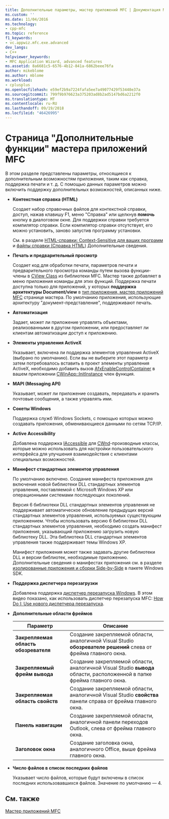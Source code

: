 ```yaml
---
title: Дополнительные параметры, мастер приложений MFC | Документация Майкрософт
ms.custom: ''
ms.date: 11/04/2016
ms.technology:
- cpp-mfc
ms.topic: reference
f1_keywords:
- vc.appwiz.mfc.exe.advanced
dev_langs:
- C++
helpviewer_keywords:
- MFC Application Wizard, advanced features
ms.assetid: 8a6681c5-6576-4b12-841a-6862beee76fa
author: mikeblome
ms.author: mblome
ms.workload:
- cplusplus
ms.openlocfilehash: e59ef2b9a7224fafa5ee7a49077429f53448e37a
ms.sourcegitcommit: 799f9b976623a375203ad8b2ad5147bd6a2212f0
ms.translationtype: MT
ms.contentlocale: ru-RU
ms.lasthandoff: 09/19/2018
ms.locfileid: "46426995"
---
```

# <a name="advanced-features-mfc-application-wizard"></a>Страница "Дополнительные функции" мастера приложений MFC

В этом разделе представлены параметры, относящиеся к дополнительным возможностям приложения, таким как справка, поддержка печати и т. д. С помощью данных параметров можно включить поддержку дополнительных возможностей, описанных ниже.

- **Контекстная справка (HTML)**

   Создает набор справочных файлов для контекстной справки, доступ, нажав клавишу F1, меню "Справка" или щелкнув **помочь** кнопку в диалоговом окне. Для поддержки справки требуется компилятор справки. Если компилятор справки отсутствует, его можно установить, заново запустив программу установки.

   См. в разделе [HTML-справки: Context-Sensitive для ваших программ](../../mfc/html-help-context-sensitive-help-for-your-programs.md) и [файлы справки (Справка HTML)](../../ide/help-files-html-help.md) Дополнительные сведения.

- **Печать и предварительный просмотр**

   Создает код для обработки печати, параметров печати и предварительного просмотра команды путем вызова функции-члены в [CView Class](../../mfc/reference/cview-class.md) из библиотеки MFC. Мастер также добавляет в меню приложения команды для этих функций. Поддержка печати доступна только для приложений, у которых **поддержка архитектуры Document/view** в [тип приложения, мастер приложений MFC](../../mfc/reference/application-type-mfc-application-wizard.md) странице мастера. По умолчанию приложения, использующие архитектуру "документ-представление", поддерживают печать.

- **Автоматизация**

   Задает, может ли приложение управлять объектами, реализованными в другом приложении, или предоставляет ли клиентам автоматизации доступ к приложению.

- **Элементы управления ActiveX**

   Указывает, включена ли поддержка элементов управления ActiveX (выбрано по умолчанию). Если вы не выберите этот параметр и затем потребовалось вставить в проект элементы управления ActiveX, необходимо добавить вызов [AfxEnableControlContainer](ole-initialization.md#afxenablecontrolcontainer) в вашем приложении [CWinApp::InitInstance](../../mfc/reference/cwinapp-class.md#initinstance) член функция.

- **MAPI (Messaging API)**

   Указывает, может ли приложение создавать, передавать и хранить почтовые сообщения, а также управлять ими.

- **Сокеты Windows**

   Поддержка служб Windows Sockets, с помощью которых можно создавать приложения, обменивающиеся данными по сетям TCP/IP.

- **Active Accessibility**

   Добавлена поддержка [IAccessible](/windows/desktop/api/oleacc/nn-oleacc-iaccessible) для [CWnd](../../mfc/reference/cwnd-class.md)-производные классы, которые можно использовать для настройки пользовательского интерфейса для улучшения взаимодействия с клиентами специальных возможностей.

- **Манифест стандартных элементов управления**

   По умолчанию включено. Создание манифеста приложения для включения новой библиотеки DLL стандартных элементов управления, поставляемой с Microsoft Windows XP или операционными системами последующих поколений.

   Версия 6 библиотеки DLL стандартных элементов управления не поддерживает автоматическое обновление предыдущих версий стандартных элементов управления, используемых существующим приложением. Чтобы использовать версию 6 библиотеки DLL стандартных элементов управления, необходимо создать манифест приложения, указывающий приложению загрузить новую библиотеку DLL. Эта библиотека DLL стандартных элементов управления также поддерживает темы Windows XP.

   Манифест приложения может также задавать другие библиотеки DLL и версии библиотек, необходимые приложению. Дополнительные сведения о манифестах приложения см. в разделе [изолированные приложения и сборки Side-by-Side](/windows/desktop/SbsCs/isolated-applications-and-side-by-side-assemblies-portal) в пакете Windows SDK.

- **Поддержка диспетчера перезагрузки**

   Добавлена поддержка [диспетчер перезапуска Windows](/windows/desktop/RstMgr/using-restart-manager). В этом видео показано, как использовать диспетчер перезапуска MFC: [How Do I: Use нового диспетчера перезапуска](https://msdn.microsoft.com/vstudio/ee886407).

- **Дополнительные области фреймов**

   |Параметр|Описание|
   |------------|-----------------|
   |**Закрепляемая область обозревателя**|Создание закрепляемой области, аналогичной Visual Studio **обозревателе решений** слева от фрейма главного окна.|
   |**Закрепляемый фрейм вывода**|Создание закрепляемой области, аналогичной Visual Studio **вывода** области, расположенной в папке фрейма главного окна.|
   |**Закрепляемая область свойств**|Создание закрепляемой области, аналогичной Visual Studio **свойства** панели справа от фрейма главного окна.|
   |**Панель навигации**|Создание закрепляемой области, аналогичной панели переходов Outlook, слева от фрейма главного окна.|
   |**Заголовок окна**|Создание заголовка окна, аналогичного Office, выше фрейма главного окна.|

- **Число файлов в список последних файлов**

   Указывает число файлов, которые будут включены в список последних использовавшихся файлов. Значение по умолчанию — 4.

## <a name="see-also"></a>См. также

[Мастер приложений MFC](../../mfc/reference/mfc-application-wizard.md)

